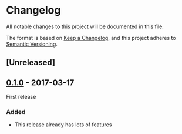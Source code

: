 # Changelog
All notable changes to this project will be documented in this file.

The format is based on [Keep a Changelog](https://keepachangelog.com/en/1.0.0/),
and this project adheres to [Semantic Versioning](https://semver.org/spec/v2.0.0.html).

## [Unreleased]

## [0.1.0] - 2017-03-17
First release

### Added
- This release already has lots of features

[0.1.0]: https://github.com/efcore/EFCore.FSharp/releases/tag/v0.1.0
